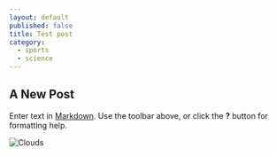 ```yaml
---
layout: default
published: false
title: Test post
category: 
  - sports
  - science
---
```


## A New Post

Enter text in [Markdown](http://daringfireball.net/projects/markdown/). Use the toolbar above, or click the **?** button for formatting help.

![Clouds](/assets/DSC_0041.JPG)